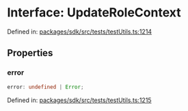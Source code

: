 # Interface: UpdateRoleContext

Defined in: [packages/sdk/src/tests/testUtils.ts:1214](https://github.com/towns-protocol/towns/blob/0db1fd0ac7258e8db8cedfb6183e8eade8284fa1/packages/sdk/src/tests/testUtils.ts#L1214)

## Properties

### error

```ts
error: undefined | Error;
```

Defined in: [packages/sdk/src/tests/testUtils.ts:1215](https://github.com/towns-protocol/towns/blob/0db1fd0ac7258e8db8cedfb6183e8eade8284fa1/packages/sdk/src/tests/testUtils.ts#L1215)
